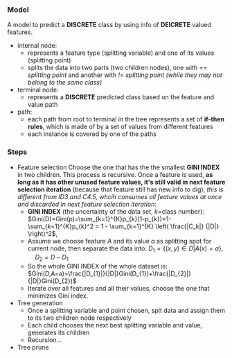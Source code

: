 ### Model  
A model to predict a __DISCRETE__ class by using info of __DEICRETE__ valued features. 
* internal node: 
  * represents a feature type (splitting variable) and one of its values (splitting point)  
  * splits the data into two parts (two children nodes), one with _== splitting point_ and another with _!= splitting point_ _(while they may not belong to the same class)_  
* terminal node: 
  * represents a __DISCRETE__ predicted class based on the feature and value path  
* path:
  * each path from root to terminal in the tree represents a set of __if-then rules__, which is made of by a set of values from different features
  * each instance is covered by one of the paths

### Steps

* Feature selection
  Choose the one that has the the smallest __GINI INDEX__ in two children. This process is recursive. Once a feature is used, __as long as it has other unused feature values, it's still valid in next feature selection iteration__ (because that feature still has new info to dig), _this is different from ID3 and C4.5, whcih consumes all feature values at once and discarded in next feature selection iteration_:
    * __GINI INDEX__ (the uncertainty of the data set, $k$=class number): $Gini(D)=Gini(p)=\sum_{k=1}^{K}p_{k}(1-p_{k})=1-\sum_{k=1}^{K}p_{k}^2 = 1 - \sum_{k=1}^{K} \left( \frac{|C_k|} {|D|} \right)^2$, 
    * Assume we choose feature $A$ and its value $a$ as splitting spot for current node, then separate the data into: $D_1 = \{(x,y)\in D|A(x)=a \}$, $\quad D_{2}=D-D_{1}$
    * So the whole GINI INDEX of the whole dataset is: $Gini(D,A=a)=\frac{|D_{1}|}{|D|}Gini(D_{1})+\frac{|D_{2}|}{|D|}Gini(D_{2})$
    * Iterate over all features and all their values, choose the one that minimizes Gini index.
* Tree generation
  * Once a splitting variable and point chosen, splt data and assign them to its two children node respectively
  * Each child chooses the next best splitting variable and value, generates its children
  * Recursion...
* Tree prune  

 



